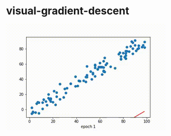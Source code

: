 # visual-gradient-descent

![alt text](https://github.com/anthonyhu77/visual-gradient-descent/blob/master/gdgif.gif "Logo Title Text 1")
